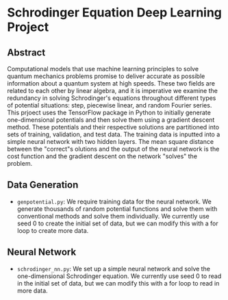 # Schrodinger Equation Deep Learning Project

## Abstract

Computational models that use machine learning principles to solve quantum mechanics problems promise to deliver accurate as possible information about a quantum system at high speeds. These two fields are related to each other by linear algebra, and it is imperative we examine the redundancy in solving Schrodinger's equations throughout different types of potential situations: step, piecewise linear, and random Fourier series. This prjoect uses the TensorFlow package in Python to initially generate one-dimensional potentials and then solve them using a gradient descent method. These potentials and their respective solutions are partitioned into sets of training, validation, and test data. The training data is inputted into a simple neural network with two hidden layers. The mean square distance between the "correct"s olutions and the output of the neural network is the cost function and the gradient descent on the network "solves" the problem. 

## Data Generation

* `genpotential.py`: We require training data for the neural network. We generate thousands of random potential functions and solve them with conventional methods and solve them individually. We currently use seed 0 to create the initial set of data, but we can modify this with a for loop to create more data.

## Neural Network

* `schrodinger_nn.py`: We set up a simple neural network and solve the one-dimensional Schrodinger equation. We currently use seed 0 to read in the initial set of data, but we can modify this with a for loop to read in more data.